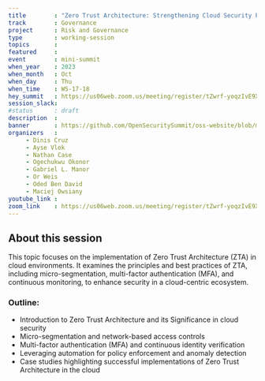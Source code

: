 ```yaml
---
title        : "Zero Trust Architecture: Strengthening Cloud Security Posture (Panel) "
track        : Governance
project      : Risk and Governance
type         : working-session
topics       :
featured     :
event        : mini-summit
when_year    : 2023
when_month   : Oct
when_day     : Thu
when_time    : WS-17-18
hey_summit   : https://us06web.zoom.us/meeting/register/tZwrf-yoqzIvE9Xay3GRcqLXma694AOxBYd6
session_slack:
#status      : draft
description  :
banner       : https://github.com/OpenSecuritySummit/oss-website/blob/main/content/sessions/2023/mini-summits/Oct/banners/zero%20trust%20architecture.png?raw=true
organizers   :
     - Dinis Cruz
     - Ayse Vlok
     - Nathan Case
     - Ogechukwu Okonor
     - Gabriel L. Manor
     - Or Weis
     - Oded Ben David
     - Maciej Owsiany
youtube_link : 
zoom_link    : https://us06web.zoom.us/meeting/register/tZwrf-yoqzIvE9Xay3GRcqLXma694AOxBYd6
---
```


## About this session
This topic focuses on the implementation of Zero Trust Architecture (ZTA) in cloud environments. It examines the principles and best practices of ZTA, including micro-segmentation, multi-factor authentication (MFA), and continuous monitoring, to enhance security in a cloud-centric ecosystem.

### Outline:
- Introduction to Zero Trust Architecture and its Significance in cloud security
- Micro-segmentation and network-based access controls
- Multi-factor authentication (MFA) and continuous identity verification
- Leveraging automation for policy enforcement and anomaly detection
- Case studies highlighting successful implementations of Zero Trust Architecture in the cloud

